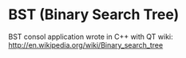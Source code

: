 BST (Binary Search Tree)
===

BST consol application wrote in C++ with QT
wiki: http://en.wikipedia.org/wiki/Binary_search_tree
